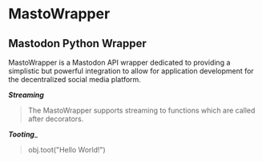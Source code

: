 # MastoWrapper
## Mastodon Python Wrapper
MastoWrapper is a Mastodon API wrapper dedicated to providing a simplistic but powerful integration to allow for application development for the decentralized social media platform.

_**Streaming**_
> The MastoWrapper supports streaming to functions which are called after decorators.

_**Tooting**__
> obj.toot("Hello World!")